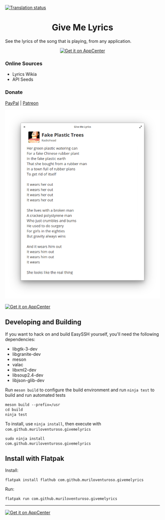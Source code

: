 [![Translation status](https://hosted.weblate.org/widgets/givemelyrics/-/translations/svg-badge.svg)](https://hosted.weblate.org/engage/givemelyrics/?utm_source=widget)

<h1 align="center">Give Me Lyrics</h1>

See the lyrics of the song that is playing, from any application.

<p align="center">
  <a href="https://appcenter.elementary.io/com.github.muriloventuroso.givemelyrics"><img src="https://appcenter.elementary.io/badge.svg" alt="Get it on AppCenter" /></a>
</p>

### Online Sources

* Lyrics Wikia
* API Seeds

### Donate
<a href="https://www.paypal.me/muriloventuroso">PayPal</a> | <a href="https://www.patreon.com/muriloventuroso">Patreon</a>

![Screenshot](data/screenshot.png)


[![Get it on AppCenter](https://appcenter.elementary.io/badge.svg)](https://appcenter.elementary.io/com.github.muriloventuroso.givemelyrics)


## Developing and Building

If you want to hack on and build EasySSH yourself, you'll need the following dependencies:

* libgtk-3-dev
* libgranite-dev
* meson
* valac
* libxml2-dev
* libsoup2.4-dev
* libjson-glib-dev

Run `meson build` to configure the build environment and run `ninja test` to build and run automated tests

    meson build --prefix=/usr
    cd build
    ninja test

To install, use `ninja install`, then execute with `com.github.muriloventuroso.givemelyrics`

    sudo ninja install
    com.github.muriloventuroso.givemelyrics


## Install with Flatpak

Install:

    flatpak install flathub com.github.muriloventuroso.givemelyrics

Run:

    flatpak run com.github.muriloventuroso.givemelyrics


-----

[![Get it on AppCenter](https://appcenter.elementary.io/badge.svg)](https://appcenter.elementary.io/com.github.muriloventuroso.givemelyrics)

